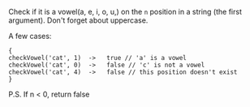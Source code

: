 Check if it is a vowel(a, e, i, o, u,) on the ```n``` position in a string (the first argument). Don't forget about uppercase.

A few cases:

```
{
checkVowel('cat', 1)  ->   true // 'a' is a vowel
checkVowel('cat', 0)  ->   false // 'c' is not a vowel
checkVowel('cat', 4)  ->   false // this position doesn't exist
}
```
P.S. If n < 0, return false